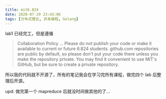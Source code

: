 ```yaml
---
title: mit6.824
date: 2020-07-29 23:43:06
tags: [分布式理论, 并发编程, Golang]
---
```


lab1 已经完工，但是遵循

> Collaboration Policy
> ...
> Please do not publish your code or make it available to current or future 6.824 students. github.com repositories are public by default, so please don't put your code there unless you make the repository private. You may find it convenient to use MIT's GitHub, but be sure to create a private repository.

所以我的代码就不开源了，所有的笔记我会在学习完所有课程，做完四个 lab 后整理后开源。

upd: 做完第一个 mapreduce 后就没时间做其他的了...
